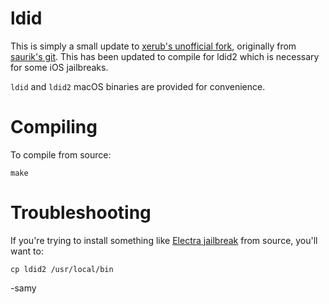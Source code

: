 # ldid

This is simply a small update to [xerub's unofficial fork](https://github.com/xerub/ldid), originally from [saurik's git](git://git.saurik.com/ldid.git). This has been updated to compile for ldid2 which is necessary for some iOS jailbreaks.

`ldid` and `ldid2` macOS binaries are provided for convenience.

# Compiling

To compile from source:
```
make
```

# Troubleshooting

If you're trying to install something like [Electra jailbreak](https://github.com/coolstar/electra) from source, you'll want to:
```
cp ldid2 /usr/local/bin
```

-samy